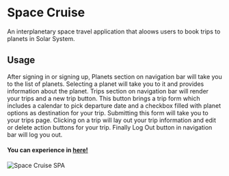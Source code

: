 # Space Cruise
  
An interplanetary space travel application that aloows users to book trips to planets in Solar System. 

## Usage 
  
After signing in or signing up, Planets section on navigation bar will take you to the list of planets. Selecting a planet will take you to it and provides information about the planet. Trips section on navigation bar will render your trips and a new trip button. This button brings a trip form which includes a calendar to pick departure date and a checkbox filled with planet options as destination for your trip. Submitting this form will take you to your trips page. Clicking on a trip will lay out your trip information and edit or delete action buttons for your trip. Finally Log Out button in navigation bar will log you out.

#### You can experience in [here!](https://olci34.github.io/wherever/)

![Space Cruise SPA](https://media.giphy.com/media/nsVTiCGKJrXJD6ZDOv/giphy.gif)